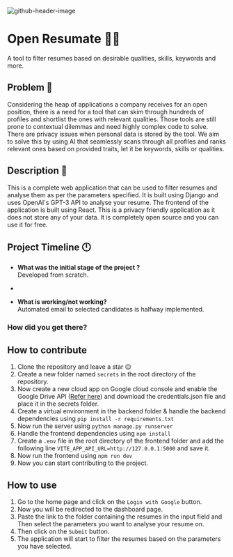 ![github-header-image](https://user-images.githubusercontent.com/76550448/222957953-ecc3511b-7f86-4ddf-889e-7cf6cfee5ead.png)

# Open Resumate 👨‍🎓

A tool to filter resumes based on desirable qualities, skills, keywords and more.

## Problem 🥲
Considering the heap of applications a company receives for an open position, there is a need for a tool that can skim through hundreds of profiles and shortlist the ones with relevant qualities.  Those tools are still prone to contextual dilemmas and need highly complex code to solve. There are privacy issues when personal data is stored by the tool. We aim to solve this by using AI that seamlessly scans through all profiles and ranks relevant ones based on provided traits, let it be keywords, skills or qualities.

## Description 💬

This is a complete web application that can be used to filter resumes and analyse them as per the parameters specified. It is built using Django and uses OpenAI's GPT-3 API to analyse your resume.
The frontend of the application is built using React. This is a privacy friendly application as it does not store any of your data. It is completely open source and you can use it for free.

## Project Timeline 🕛
- **What was the initial stage of the project ?** <br>
Developed from scratch.<br>

-
- **What is working/not working?**<br>
Automated email to selected candidates is halfway implemented. 

### How did you get there? 


## How to contribute

1. Clone the repository and leave a star 😉
2. Create a new folder named `secrets` in the root directory of the repository.
3. Now create a new cloud app on Google cloud console and enable the Google Drive API ([Refer here](https://developers.google.com/drive/api/v3/quickstart/python)) and download the credentials.json file and place it in the secrets folder.
4. Create a virtual environment in the backend folder & handle the backend dependencies using `pip install -r requirements.txt`
5. Now run the server using `python manage.py runserver`
6. Handle the frontend dependencies using `npm install`
7. Create a `.env` file in the root directory of the frontend folder and add the following line `VITE_APP_API_URL=http://127.0.0.1:5000` and save it.
8. Now run the frontend using `npm run dev`
9. Now you can start contributing to the project.

## How to use

1. Go to the home page and click on the `Login with Google` button.
2. Now you will be redirected to the dashboard page.
3. Paste the link to the folder containing the resumes in the input field and Then select the parameters you want to analyse your resume on.
4. Then click on the `Submit` button.
5. The application will start to filter the resumes based on the parameters you have selected.



